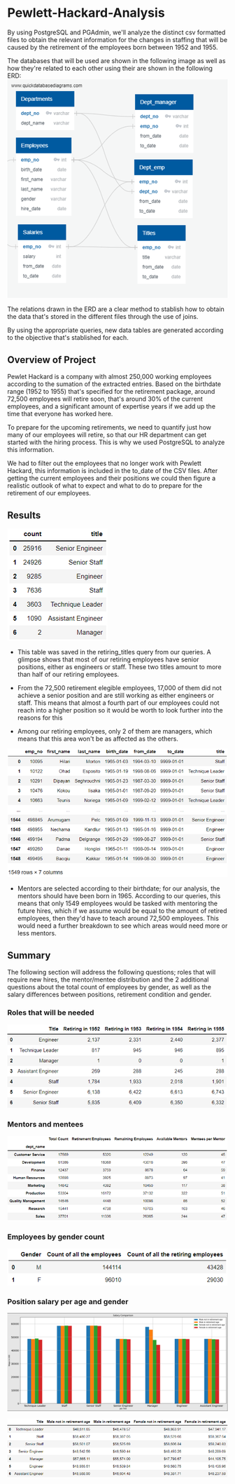 # Pewlett-Hackard-Analysis  

By using PostgreSQL and PGAdmin, we'll analyze the distinct csv formatted files to obtain the relevant information for the changes in staffing that will be caused by the retirement of the employees born between 1952 and 1955.

The databases that will be used are shown in the following image as well as how they're related to each other using their are shown in the following ERD:
![DB_ERD](/EmployeeDB.png)

The relations drawn in the ERD are a clear method to stablish how to obtain the data that's stored in the different files through the use of joins.

By using the appropriate queries, new data tables are generated according to the objective that's stablished for each.

## Overview of Project

Pewlet Hackard is a company with almost 250,000 working employees according to the sumation of the extracted entries. Based on the birthdate range (1952 to 1955) that's specified for the retirement package, around 72,500 employees will retire soon, that's around 30% of the current employees, and a significant amount of expertise years if we add up the time that everyone has worked here.

To prepare for the upcoming retirements, we need to quantify just how many of our employees will retire, so that our HR department can get started with the hiring process. This is why we used PostgreSQL to analyze this information.

We had to filter out the employees that no longer work with Pewlett Hackard, this information is included in the to_date of the CSV files. After getting the current employees and their positions we could then figure a realistic outlook of what to expect and what to do to prepare for the retirement of our employees.

## Results

![Retiring_employees_title_count](/Images/Count_of_retiring_employees_by_title.png)

* This table was saved in the retiring_titles query from our queries. A glimpse shows that most of our retiring employees have senior positions, either as engineers or staff. These two titles amount to more than half of our retiring employees. 

* From the 72,500 retirement elegible employees, 17,000 of them did not achieve a senior position and are still working as either engineers or staff. This means that almost a fourth part of our employees could not reach into a higher position so it would be worth to look further into the reasons for this

* Among our retiring employees, only 2 of them are managers, which means that this area won't be as affected as the others.

![Mentors](/Images/Available_Mentors.png)

* Mentors are selected according to their birthdate; for our analysis, the mentors should have been born in 1965. According to our queries, this means that only 1549 employees would be tasked with mentoring the future hires, which if we assume would be equal to the amount of retired employees, then they'd have to teach around 72,500 employees. This would need a further breakdown to see which areas would need more or less mentors.

## Summary

The following section will address the following questions; roles that will require new hires, the mentor/mentee distribution and the 2 additional questions about the total count of employees by gender, as well as the salary differences between positions, retirement condition and gender.

### Roles that will be needed

![Retirement_Breakdown](/Images/Retirements_per_year.png)

### Mentors and mentees

![Mentors_per_mentees](/Images/Mentors_mentees_and_retiring_employees.png)

### Employees by gender count

![Employees_gender_count](/Images/Count_of_employees_by_gender.png)

### Position salary per age and gender

![Salary_comparison_chart](/Images/Salary_per_title_gender.png)

![Salary_comparison_table](/Images/Salary_per_title_gender_table.png)


